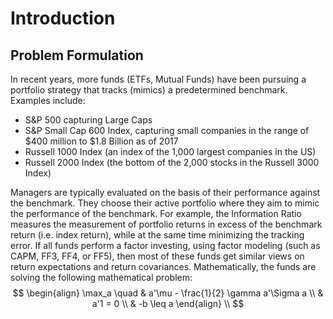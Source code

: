 # Introduction

## Problem Formulation 

In recent years, more funds (ETFs, Mutual Funds) have been pursuing a portfolio strategy that tracks (mimics) a predetermined benchmark. Examples include:


- S&P 500 capturing Large Caps
- S&P Small Cap  600 Index, capturing small companies in the range of $400 million to $1.8 Billion as of 2017
- Russell 1000 Index  (an index of the 1,000 largest companies in the US)
- Russell 2000 Index (the bottom of the 2,000 stocks in the Russell 3000 Index)


Managers are typically evaluated on the basis of their performance against the benchmark. They choose their active portfolio where they aim to mimic the performance of the benchmark. For example, the Information Ratio measures the measurement of portfolio returns in excess of the benchmark return (i.e. index return), while at the same time minimizing the tracking error. If all funds perform a factor investing, using factor modeling (such as CAPM, FF3, FF4, or FF5), then most of these funds get similar views on return expectations and return covariances. Mathematically, the funds are solving the following mathematical problem:
$$
\begin{align}
\max_a \quad & a'\mu - \frac{1}{2} \gamma a'\Sigma a \\
& a'1  = 0 \\
& -b \leq a
\end{align} \\
$$

